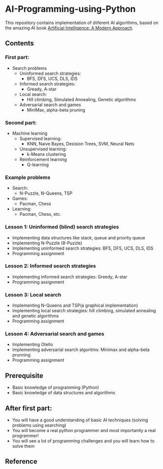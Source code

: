 # AI-Programming-using-Python
This repository contains implementation of diiferent AI algorithms, based on the amazing AI book [Artificial Intelligence: A Modern Approach](http://aima.cs.berkeley.edu).
## Contents

### First part:
- Search problems
    - Uninformed search strategies:
        - BFS, DFS, UCS, DLS, IDS
    - Informed search strategies:
        - Gready, A-star
    - Local search:
        - Hill climbing, Simulated Annealing, Genetic algorithms
    - Adversarial search and games
        - MiniMax, alpha-beta pruning

### Second part:
- Machine learning
    - Supervised learning:
        - KNN, Naive Bayes, Desision Trees, SVM, Neural Nets
    - Unsupervised learning:
        - k-Means clustering
    - Reinforcement learning
        - Q-learning

### Example problems
- Search:
    - N-Puzzle, N-Queens, TSP
- Games:
    - Pacman, Chess
- Learning:
    - Pacman, Chess, etc.

### Lesson 1: Uninformed (blind) search strategies
- Implementing data structures like stack, queue and priority queue
- Implementing N-Puzzle (8-Puzzle)
- Implementing uninformed search strategies: BFS, DFS, UCS, DLS, IDS
- Programming assignment

### Lesson 2: Informed search strategies
- Implementing informed search strategies: Greedy, A-star
- Programming assignment

### Lesson 3: Local search
- Implementing N-Queens and TSP(a graphical implementation)
- Implementing local search strategies: hill climbing, simulated annealing and genetic algorithms
- Programming assignment

### Lesson 4: Adversarial search and games
- Implementing Otello
- Implementing adversarial search algoritms: Minimax and alpha-beta prunning
- Programming assignment

## Prerequisite
- Basic knowledge of programming (Python)
- Basic knowledge of data structures and algorithms

## After first part:
- You will have a good understanding of basic AI techniques (solving problems using searching)
- You will become a real python programmer and most importantly a real programmer!
- You will see a lot of programming challenges and you will learn how to solve them

## Reference

